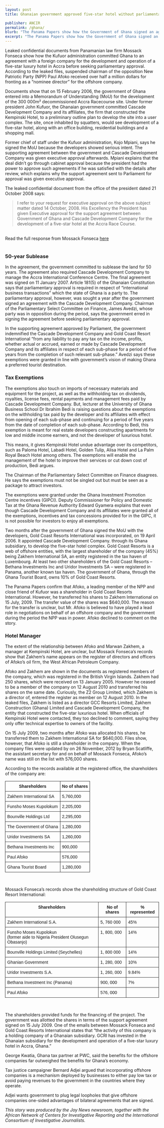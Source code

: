 ```yaml
---
layout: post
title: Ghanaian government approved five-star hotel without parliamentary sanction

publisher: ANCIR
permalink: /ghana/
blurb: "The Panama Papers show how the Government of Ghana signed an agreement with an offshore company for the development and operation of a five-star luxury hotel before seeking parliamentary approval, writes Kwetey Nartey"
excerpt: "The Panama Papers show how the Government of Ghana signed an agreement with an offshore company for the development and operation of a five-star luxury hotel before seeking parliamentary approval, writes Kwetey Nartey"
---
```


Leaked confidential documents from Panamanian law firm Mossack Fonseca show how the Kufuor administration committed Ghana to an agreement with a foreign company for the development and operation of a five-star luxury hotel in Accra before seeking parliamentary approval. According to the leaked files, suspended chairman of the opposition New Patriotic Party (NPP) Paul Afoko received over half a million dollars for fronting as a “nominee director” for the offshore company.

Documents show that on 15 February 2006, the government of Ghana entered into a Memorandum of Understanding (MoU) for the development of the 300 000m² decommissioned Accra Racecourse site. Under former president John Kufuor, the Ghanaian government committed Cascade Development Company and its affiliates, the firm that constructed the Kempinski Hotel, to a preliminary outline plan to develop the site into a user complex. The site, once inhabited by squatters, would see development of a five-star hotel, along with an office building, residential buildings and a shopping mall.

Former chief of staff under the Kufuor administration, Kojo Mpiani, says he signed the MoU because the developers showed serious intent. The supporting agreement between the government and Cascade Development Company was given executive approval afterwards. Mpiani explains that the deal didn’t go through cabinet approval because the president had the power to approve such agreements if he was satisfied with the details after review, which explains why the support agreement sent to Parliament for approval was given executive approval.

The leaked confidential document from the office of the president dated 21 October 2008 says:

> I refer to your request for executive approval on the above subject matter dated 14 October, 2008. His Excellency the President has given Executive approval for the support agreement between  Government of Ghana and Cascade Development Company for the development of a five-star hotel at the Accra Race Course.

<br/>
<div class="panel panel-default">
  <div class="panel-heading">
  Read the full response from Mossack Fonseca <a href="https://sourceafrica.net/documents/24692-ANCIR-L-PanamaPapers-L-Mossack-Fonseca-Responds.html" target="_blank">here</a>
  </div>
</div>
<br/>


### 50-year Sublease

In the agreement, the government committed to sublease the land for 50 years. The agreement also required Cascade Development Company to manage the Accra International Conference Centre. The final agreement was signed on 11 January 2007. Article 181(5) of the Ghanaian Constitution says that parliamentary approval is required in respect of “international business transactions” which the state of Ghana is a party to. The parliamentary approval, however, was sought a year after the government signed an agreement with the Cascade Development Company. Chairman of the Parliamentary Select Committee on Finance, James Avedzi, whose party was in opposition during the period, says the government erred in signing the agreement before seeking parliamentary approval.

In the supporting agreement approved by Parliament, the government indemnified the Cascade Development Company and Gold Coast Resort International “from any liability to pay any tax on the income, profits, whether actual or accrued, earned or made by Cascade Development Company and its affiliates in respect of each sub-phase for a period of five years from the completion of such relevant sub-phase.” Avedzi says these exemptions were granted in line with government’s vision of making Ghana a preferred tourist destination.

### Tax Exemptions 

The exemptions also touch on imports of necessary materials and equipment for the project, as well as the withholding tax on dividends, royalties, license fees, rental payments and management fees paid by Cascade Development Company. But, lecturer at the University of Ghana Business School Dr Ibrahim Bedi is raising questions about the exemptions on the withholding tax paid by the developer and its affiliates with effect from opening of each sub-phase and continuing for a period of five years from the date of completion of each sub-phase. According to Bedi, this exemption is meant for real estate developers constructing apartments for low and middle income earners, and not the developer of luxurious hotel.

This means, it gives Kempinski Hotel undue advantage over its competitors, such as Paloma Hotel, Labadi Hotel, Golden Tulip, Alisa Hotel and La Palm Royal Beach Hotel among others. The exemptions will enable the management of the hotel to improve their services or cut down cost of production, Bedi argues.

The Chairman of the Parliamentary Select Committee on Finance disagrees. He says the exemptions must not be singled out but must be seen as a package to attract investors.

The exemptions were granted under the Ghana Investment Promotion Centre incentives (GIPCI). Deputy Commissioner for Policy and Domestic Tax at the Ghana Revenue Authority Edward Gyamera explains that even though Cascade Development Company and its affiliates were granted all of the exemptions, incentives and tax concessions provided for in the GIPC, it is not possible for investors to enjoy all exemptions.

Two months after the government of Ghana signed the MoU with the developers, Gold Coast Resorts International was incorporated, on 19 April 2006. It appointed Cascade Development Company. through its Ghana subsidiary, to develop the five-star hotel complex. Gold Coast Resorts is a web of offshore entities, with the largest shareholder of the company (45%) being Zakhem International SA, an entity registered in the tax haven of Luxembourg. At least two other shareholders of the Gold Coast Resorts – Bethana Investments Inc and Uridor Investments SA – were registered in Panama, another known tax haven. The government of Ghana, through the Ghana Tourist Board, owns 10% of Gold Coast Resorts.

The Panama Papers confirm that Afoko, a leading member of the NPP and close friend of Kufuor was a shareholder in Gold Coast Resorts International. However, he transferred his shares to Zakhem International on 15 July, 2009. The transfer value of the shares was $640,000. The reason for the transfer is unclear, but Mr. Afoko is believed to have played a lead role in negotiations on behalf of an offshore company and the government during the period the NPP was in power. Afoko declined to comment on the story.

### Hotel Manager

The extent of the relationship between Afoko and Marwan Zakhem, a manager at Kempinski Hotel, are unclear, but Mossack Fonseca’s records show that Zakhem’s name appears on the register of directors and officers of Afoko’s oil firm, the West African Petroleum Company.

Afoko and Zakhem are shown in the documents as registered members of the company, which was registered in the British Virgin Islands. Zakhem had 250 shares, which were received on 13 January 2005. However he ceased to be a member of the company on 12 August 2010 and transferred his shares on the same date. Curiously, the Z2 Group Limited, which Zakhem is a director of, entered the register as member on 12 August 2010. In the leaked files, Zakhem is listed as a director GCC Resorts Limited, Zakhem Construction (Ghana) Limited and Cascade Development Company, the entity that constructed the five-star luxurious hotel. When officials of Kempinski Hotel were contacted, they too declined to comment, saying they only offer technical expertise to owners of the facility.

On 15 July 2009, two months after Afoko was allocated his shares, he transferred them to Zakhem International SA for $640,000. Files show, however, that Afoko is still a shareholder in the company. When the company files were updated by on 26 November, 2012 by Bryan Scatliffe, the assistant secretary for and on behalf of Mossack Fonseca, Afoko’s name was still on the list with 576,000 shares.

According to the records available at the registered office, the shareholders of the company are:


<style type="text/css">
.tg  {border-collapse:collapse;border-spacing:0;}
.tg td{font-family:Arial, sans-serif;font-size:14px;padding:10px 5px;border-style:solid;border-width:1px;overflow:hidden;word-break:normal;}
.tg th{font-family:Arial, sans-serif;font-size:14px;font-weight:normal;padding:10px 5px;border-style:solid;border-width:1px;overflow:hidden;word-break:normal;}
.tg .tg-yw4l{vertical-align:top}
</style>
<table class="tg">
  <tr>
    <th class="tg-yw4l"><strong>Shareholders</strong></th>
    <th class="tg-yw4l"><strong>No of shares</strong></th>
  </tr>
  <tr>
    <td class="tg-yw4l">Zakhem International SA</td>
    <td class="tg-yw4l">5,760,000</td>
  </tr>
  <tr>
    <td class="tg-yw4l">Funsho Moses Kupolokum</td>
    <td class="tg-yw4l">2,205,000</td>
  </tr>
  <tr>
    <td class="tg-yw4l">Bounville Holdings Ltd</td>
    <td class="tg-yw4l">2,295,000</td>
  </tr>
  <tr>
    <td class="tg-yw4l">The Government of Ghana</td>
    <td class="tg-yw4l">1,280,000</td>
  </tr>
  <tr>
    <td class="tg-yw4l">Uridor Investments SA</td>
    <td class="tg-yw4l">1,260,000</td>
  </tr>
  <tr>
    <td class="tg-yw4l">Bethana Investments Inc</td>
    <td class="tg-yw4l">900,000</td>
  </tr>
  <tr>
    <td class="tg-yw4l">Paul Afoko</td>
    <td class="tg-yw4l">576,000</td>
  </tr>
  <tr>
    <td class="tg-yw4l">Ghana Tourist Board</td>
    <td class="tg-yw4l">1,280,000</td>
  </tr>
</table>
<br>


Mossack Fonseca’s records show the shareholding structure of Gold Coast Resort International:

<style type="text/css">
.tg  {border-collapse:collapse;border-spacing:0;}
.tg td{font-family:Arial, sans-serif;font-size:14px;padding:8px 6px;border-style:solid;border-width:1px;overflow:hidden;word-break:normal;}
.tg th{font-family:Arial, sans-serif;font-size:14px;font-weight:normal;padding:8px 6px;border-style:solid;border-width:1px;overflow:hidden;word-break:normal;}
.tg .tg-yw4l{vertical-align:top}
</style>
<table class="tg">
  <tr>
    <th class="tg-yw4l"><strong>Shareholders</strong></th>
    <th class="tg-yw4l"><strong>No of shares</strong></th>
    <th class="tg-yw4l"><strong>% represented</strong></th>
  </tr>
  <tr>
    <td class="tg-yw4l">Zakhem International S.A.</td>
    <td class="tg-yw4l">5, 760 000</td>
    <td class="tg-yw4l">45%</td>
  </tr>
  <tr>
    <td class="tg-yw4l">Funsho Moses Kupolokun<br>(former aide to Nigeria President Olusegun Obasanjo)</td>
    <td class="tg-yw4l">1, 800, 000</td>
    <td class="tg-yw4l">14%</td>
  </tr>
  <tr>
    <td class="tg-yw4l">Bounville Holdings Limited (Seychelles)</td>
    <td class="tg-yw4l">1, 800 000</td>
    <td class="tg-yw4l">14%</td>
  </tr>
  <tr>
    <td class="tg-yw4l">Ghanian Government</td>
    <td class="tg-yw4l">1, 280, 000</td>
    <td class="tg-yw4l">10%</td>
  </tr>
  <tr>
    <td class="tg-yw4l">Uridor Investments S.A.</td>
    <td class="tg-yw4l">1, 260, 000</td>
    <td class="tg-yw4l">9.84%</td>
  </tr>
  <tr>
    <td class="tg-yw4l">Bethana Investment Inc (Panama)</td>
    <td class="tg-yw4l">900, 000 </td>
    <td class="tg-yw4l">7%</td>
  </tr>
  <tr>
    <td class="tg-yw4l">Paul Afoko</td>
    <td class="tg-yw4l">576, 000</td>
    <td class="tg-yw4l"></td>
  </tr>
</table>
<br>

The shareholders provided funds for the financing of the project. The government was allotted the shares in terms of the support agreement signed on 15 July 2009. One of the emails between Mossack Fonseca and Gold Coast Resorts International states that “the activity of this company is a holding company of a Ghanaian subsidiary. GCRI has invested in the Ghanaian subsidiary for the development and operation of a five-star luxury hotel in Accra, Ghana.”

George Kwatia, Ghana tax partner at PWC, said the benefits for the offshore companies far outweighed the benefits for Ghana’s economy.

Tax justice campaigner Bernard Adjei argued that incorporating offshore companies is a mechanism deployed by businesses to either pay low tax or avoid paying revenues to the government in the countries where they operate.

Adjei wants government to plug legal loopholes that give offshore companies one-sided advantages of bilateral agreements that are signed.

*This story was produced by the Joy News newsroom, together with the African Network of Centers for Investigative Reporting and the International Consortium of Investigative Journalists.*

